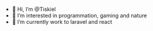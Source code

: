 - 👋 Hi, I’m @Tiskiel
- 👀 I’m interested in programmation, gaming and nature 
- 🌱 I’m currently work to laravel and react


<!---
Tiskiel/Tiskiel is a ✨ special ✨ repository because its `README.md` (this file) appears on your GitHub profile.
You can click the Preview link to take a look at your changes.
--->
